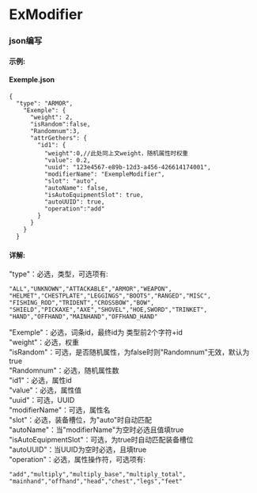 # ExModifier

### json编写
#### 示例:
#### Exemple.json
```
{
  "type": "ARMOR",
    "Exemple": {
      "weight": 2,
      "isRandom":false,
      "Randomnum":3,
      "attrGethers": {
        "id1": {
          "weight":0,//此处同上文weight，随机属性时权重
          "value": 0.2,
          "uuid": "123e4567-e89b-12d3-a456-426614174001",
          "modifierName": "ExempleModifier",
          "slot": "auto",
          "autoName": false,
          "isAutoEquipmentSlot": true,
          "autoUUID": true,
          "operation":"add"
        }
      }
    }
  }
```
#### 详解:
"type"：必选，类型，可选项有:
~~~
"ALL","UNKNOWN","ATTACKABLE","ARMOR","WEAPON",
"HELMET","CHESTPLATE","LEGGINGS","BOOTS","RANGED","MISC",
"FISHING_ROD","TRIDENT","CROSSBOW","BOW",
"SHIELD","PICKAXE","AXE","SHOVEL","HOE,SWORD","TRINKET",
"HAND","OFFHAND","MAINHAND","OFFHAND_HAND"
~~~
"Exemple"：必选，词条id，最终id为 类型前2个字符+id<br>
"weight"：必选，权重<br>
"isRandom"：可选，是否随机属性，为false时则"Randomnum"无效，默认为true<br>
"Randomnum"：必选，随机属性数<br>
"id1"：必选，属性id<br>
"value"：必选，属性值<br>
"uuid"：可选，UUID<br>
"modifierName"：可选，属性名<br>
"slot"：必选，装备槽位，为"auto"时自动匹配<br>
"autoName"：当"modifierName"为空时必选且值填true<br>
"isAutoEquipmentSlot"：可选，为true时自动匹配装备槽位<br>
"autoUUID"：当UUID为空时必选，且填true<br>
"operation"：必选，属性操作符，可选项有:
~~~
"add","multiply","multiply_base","multiply_total", 
"mainhand","offhand","head","chest","legs","feet"
~~~
